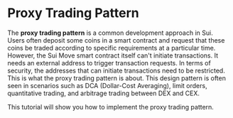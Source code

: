 # Proxy Trading Pattern

The **proxy trading pattern** is a common development approach in Sui. Users often deposit some coins in a smart contract and request that these coins be traded according to specific requirements at a particular time. However, the Sui Move smart contract itself can't initiate transactions. It needs an external address to trigger transaction requests.  In terms of security, the addresses that can initiate transactions need to be restricted. This is what the proxy trading pattern is about. This design pattern is often seen in scenarios such as DCA (Dollar-Cost Averaging), limit orders, quantitative trading, and arbitrage trading between DEX and CEX.  

This tutorial will show you how to implement the proxy trading pattern.
